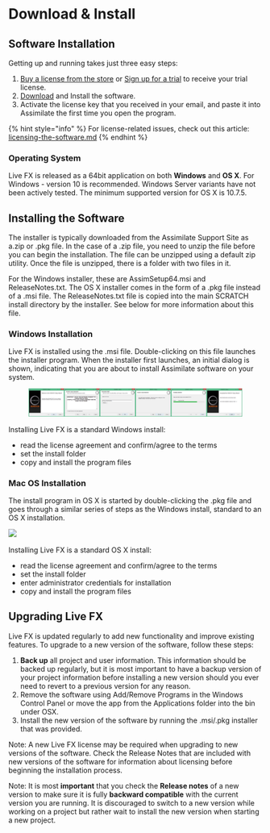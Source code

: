 # Download & Install

## Software Installation

Getting up and running takes just three easy steps:

1. [Buy a license from the store](https://store2.assimilateinc.com/) or [Sign up for a trial](https://register.assimilateinc.com/registration.aspx) to receive your trial license.
2. [Download](https://www.assimilateinc.com/download/) and Install the software.&#x20;
3. Activate the license key that you received in your email, and paste it into Assimilate the first time you open the program.

{% hint style="info" %}
For license-related issues, check out this article: [licensing-the-software.md](../../general-troubleshooting/licensing-the-software.md "mention")
{% endhint %}

### Operating System

Live FX is released as a 64bit application on both **Windows** and **OS X**. For Windows - version 10 is recommended. Windows Server variants have not been actively tested. The minimum supported version for OS X is 10.7.5.

## Installing the Software

The installer is typically downloaded from the Assimilate Support Site as a.zip or .pkg file. In the case of a .zip file, you need to unzip the file before you can begin the installation. The file can be unzipped using a default zip utility. Once the file is unzipped, there is a folder with two files in it.&#x20;

For the Windows installer, these are AssimSetup64.msi and ReleaseNotes.txt. The OS X installer comes in the form of a .pkg file instead of a .msi file. The ReleaseNotes.txt file is copied into the main SCRATCH install directory by the installer. See below for more information about this file.

### **Windows Installation**

Live FX is installed using the .msi file. Double-clicking on this file launches the installer program. When the installer first launches, an initial dialog is shown, indicating that you are about to install Assimilate software on your system.&#x20;

<figure><img src="../../.gitbook/assets/image (57).png" alt=""><figcaption></figcaption></figure>

Installing Live FX is a standard Windows install:

* read the license agreement and confirm/agree to the terms
* set the install folder
* copy and install the program files



### **Mac OS Installation**

The install program in OS X is started by double-clicking the .pkg file and goes through a similar series of steps as the Windows install, standard to an OS X installation.

![](http://www.assimilatesupport.com/akb/Uploads/Images/Guide/STARTUP/SU\_MINST\_660.png)

Installing Live FX is a standard OS X install:

* read the license agreement and confirm/agree to the terms
* set the install folder
* enter administrator credentials for installation
* copy and install the program files

## Upgrading Live FX

Live FX is updated regularly to add new functionality and improve existing features. To upgrade to a new version of the software, follow these steps:

1. **Back up** all project and user information. This information should be backed up regularly, but it is most important to have a backup version of your project information before installing a new version should you ever need to revert to a previous version for any reason.
2. Remove the software using Add/Remove Programs in the Windows Control Panel or move the app from the Applications folder into the bin under OSX.
3. Install the new version of the software by running the .msi/.pkg installer that was provided.

Note: A new Live FX license may be required when upgrading to new versions of the software. Check the Release Notes that are included with new versions of the software for information about licensing before beginning the installation process.

Note: It is most **important** that you check the **Release notes** of a new version to make sure it is fully **backward compatible** with the current version you are running. It is discouraged to switch to a new version while working on a project but rather wait to install the new version when starting a new project.
